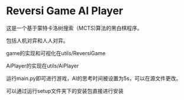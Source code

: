 # Reversi Game AI Player

这是一个基于蒙特卡洛树搜索（MCTS)算法的黑白棋程序。

包括人机对弈和人人对弈。

game的实现和可视化在utils/ReversiGame

AiPlayer的实现在utils/AiPlayer

运行main.py即可进行游戏，AI的思考时间被设置为5s，可以在源文件更改。

可以通过运行setup文件夹下的安装包直接进行安装
